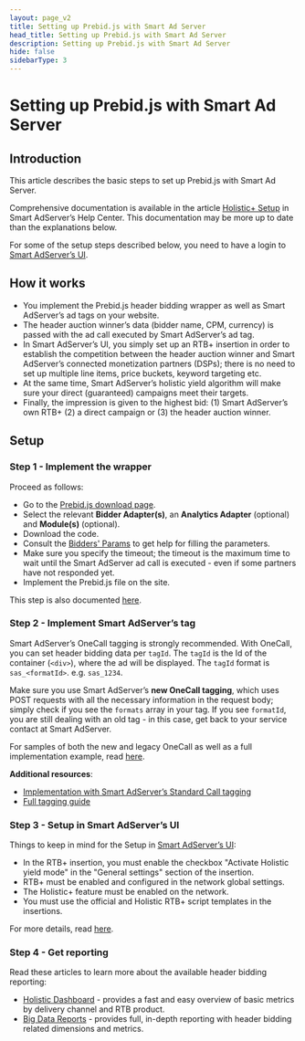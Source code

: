 ```yaml
---
layout: page_v2
title: Setting up Prebid.js with Smart Ad Server
head_title: Setting up Prebid.js with Smart Ad Server
description: Setting up Prebid.js with Smart Ad Server
hide: false
sidebarType: 3
---
```



# Setting up Prebid.js with Smart Ad Server
## Introduction
This article describes the basic steps to set up Prebid.js with Smart Ad Server.

Comprehensive documentation is available in the article [Holistic+ Setup](https://support.smartadserver.com/s/article/Holistic-Setup) in Smart AdServer’s Help Center. This documentation may be more up to date than the explanations below.

For some of the setup steps described below, you need to have a login to [Smart AdServer’s UI](https://manage.smartadserver.com/). 

## How it works

 - You implement the Prebid.js header bidding wrapper as well as Smart AdServer’s ad tags on your website.
 - The header auction winner’s data (bidder name, CPM, currency) is passed with the ad call executed by Smart AdServer’s ad tag.
 - In Smart AdServer’s UI, you simply set up an RTB+ insertion in order to establish the competition between the header auction winner and Smart AdServer’s connected monetization partners (DSPs);  there is no need to set up multiple line items, price buckets, keyword targeting etc.
 - At the same time, Smart AdServer’s holistic yield algorithm will make sure your direct (guaranteed) campaigns meet their targets.
 - Finally, the impression is given to the highest bid: (1) Smart AdServer’s own RTB+ (2) a direct campaign or (3) the header auction winner.

## Setup
### Step 1 - Implement the wrapper
Proceed as follows:
- Go to the [Prebid.js download page](/download.html).
- Select the relevant **Bidder Adapter(s)**, an **Analytics Adapter** (optional) and **Module(s)** (optional).
- Download the code.
- Consult the [Bidders' Params]({{site.baseurl}}/dev-docs/bidders.html) to get help for filling the parameters.
- Make sure you specify the timeout; the timeout is the maximum time to wait until the Smart AdServer ad call is executed - even if some partners have not responded yet.
- Implement the Prebid.js file on the site.

This step is also documented [here](https://support.smartadserver.com/s/article/Holistic-Setup#implement-wrapper).

### Step 2 - Implement Smart AdServer’s tag
Smart AdServer’s OneCall tagging is strongly recommended. With OneCall, you can set header bidding data per `tagId`. The `tagId` is the Id of the container (`<div>`), where the ad will be displayed. The `tagId` format is `sas_<formatId>`. e.g. `sas_1234`.

Make sure you use Smart AdServer’s **new OneCall tagging**, which uses POST requests with all the necessary information in the request body; simply check if you see the `formats` array in your tag. If you see `formatId`, you are still dealing with an old tag - in this case, get back to your service contact at Smart AdServer.

For samples of both the new and legacy OneCall as well as a full implementation example, read [here](https://support.smartadserver.com/s/article/Holistic-Setup#onecall). 

**Additional resources**:
- [Implementation with Smart AdServer’s Standard Call tagging](https://support.smartadserver.com/s/article/Holistic-Setup#implement-smart-tag)
- [Full tagging guide](https://support.smartadserver.com/s/article/Tagging-guide) 

### Step 3 - Setup in Smart AdServer’s UI
Things to keep in mind for the Setup in [Smart AdServer’s UI](https://manage.smartadserver.com/):
- In the RTB+ insertion, you must enable the checkbox "Activate Holistic yield mode" in the "General settings" section of the insertion.
- RTB+ must be enabled and configured in the network global settings.
- The Holistic+ feature must be enabled on the network.
- You must use the official and Holistic RTB+ script templates in the insertions.

For more details, read [here](https://support.smartadserver.com/s/article/Holistic-Setup#setup-ui).
### Step 4 - Get reporting
Read these articles to learn more about the available header bidding reporting:
- [Holistic Dashboard](https://support.smartadserver.com/s/article/Holistic-dashboard) - provides a fast and easy overview of basic metrics by delivery channel and RTB product.
- [Big Data Reports](https://support.smartadserver.com/s/article/Holistic-Setup#bdr) - provides full, in-depth reporting with header bidding related dimensions and metrics.
